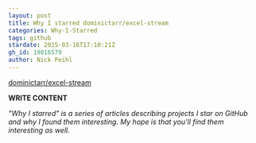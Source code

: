 ```yaml
---
layout: post
title: Why I starred dominictarr/excel-stream
categories: Why-I-Starred
tags: github
stardate: 2015-03-16T17:10:21Z
gh_id: 19816579
author: Nick Peihl
---
```


[dominictarr/excel-stream](https://github.com/dominictarr/excel-stream)

**WRITE CONTENT**

*"Why I starred" is a series of articles describing projects I star on GitHub and why I found them interesting. My hope is that you'll find them interesting as well.*

